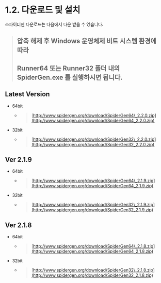 # 1.2. 다운로드 및 설치

스파이더젠 다운로드는 다음에서 다운 받을 수 있습니다.

> ## 압축 해제 후 Windows 운영체제 비트 시스템 환경에 따라
>
> ## Runner64 또는 Runner32 폴더 내의 SpiderGen.exe 를 실행하시면 됩니다.

## Latest Version

* 64bit
  * > [http://www.spidergen.org/download/SpiderGen64\_2.2.0.zip](http://www.spidergen.org/download/SpiderGen64_2.2.0.zip)
* 32bit
  * > [http://www.spidergen.org/download/SpiderGen32\_2.2.0.zip](http://www.spidergen.org/download/SpiderGen32_2.2.0.zip)

## Ver 2.1.9

* 64bit
  * > [http://www.spidergen.org/download/SpiderGen64\_2.1.9.zip](http://www.spidergen.org/download/SpiderGen64_2.1.9.zip)
* 32bit
  * > [http://www.spidergen.org/download/SpiderGen32\_2.1.9.zip](http://www.spidergen.org/download/SpiderGen32_2.1.9.zip)

## Ver 2.1.8

* 64bit 
  * > [http://www.spidergen.org/download/SpiderGen64\_2.1.8.zip](http://www.spidergen.org/download/SpiderGen64_2.1.8.zip)
* 32bit 
  * > [http://www.spidergen.org/download/SpiderGen32\_2.1.8.zip](http://www.spidergen.org/download/SpiderGen32_2.1.8.zip)

